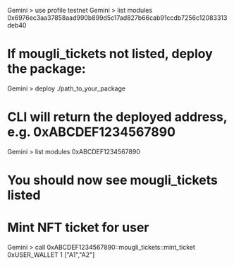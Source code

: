 Gemini > use profile testnet
Gemini > list modules 0x6976ec3aa37858aad990b899d5c17ad827b66cab91ccdb7256c12083313deb40
# If mougli_tickets not listed, deploy the package:
Gemini > deploy ./path_to_your_package
# CLI will return the deployed address, e.g. 0xABCDEF1234567890
Gemini > list modules 0xABCDEF1234567890
# You should now see mougli_tickets listed
# Mint NFT ticket for user
Gemini > call 0xABCDEF1234567890::mougli_tickets::mint_ticket 0xUSER_WALLET 1 ["A1","A2"]